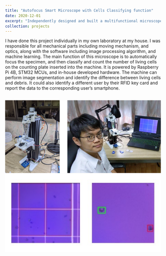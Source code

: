 ```yaml
---
title: "Autofocus Smart Microscope with Cells Classifying function"
date: 2020-12-01
excerpt: "Independently designed and built a multifunctional microscope in my personal laboratory. This innovative device, powered by Raspberry Pi 4B and STM32 MCUs, features automatic specimen focusing, image processing, and machine learning capabilities. I was responsible for mechanical components, optics, software development, and hardware integration.<br/><img src='/images/projects_images/5.png'>"
collection: projects
---
```


I have done this project individually in my own laboratory at my house. I was responsible for all mechanical parts including moving mechanism, and optics, along with the software including image processing algorithm, and machine learning. The main function of this microscope is to automatically focus the specimen, and then classify and count the number of living cells on the counting plate inserted into the machine. It is powered by Raspberry Pi 4B, STM32 MCUs, and in-house developed hardware. The machine can perform image segmentation and identify the difference between living cells and debris. It could also identify a different user by their RFID key card and report the data to the corresponding user’s smartphone.

<br/><img src='/images/projects_images/5.png'>
<img src='/images/projects_images/5_1.png'>
